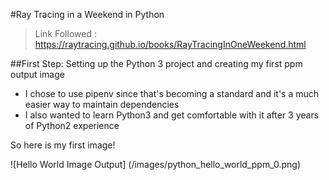 #Ray Tracing in a Weekend in Python 

> Link Followed : https://raytracing.github.io/books/RayTracingInOneWeekend.html

##First Step:
Setting up the Python 3 project and creating my first ppm output image
* I chose to use pipenv since that's becoming a standard and it's a much easier way to maintain dependencies 
* I also wanted to learn Python3 and get comfortable with it after 3 years of Python2 experience

So here is my first image!

![Hello World Image Output] (/images/python_hello_world_ppm_0.png)